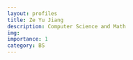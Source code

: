 ```yaml
---
layout: profiles
title: Ze Yu Jiang
description: Computer Science and Math 
img: 
importance: 1
category: BS
---
```


